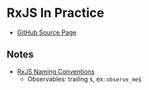 # RxJS In Practice

* [GitHub Source Page][gh-source]

[gh-source]: https://github.com/angular-university/rxjs-course

## Notes

* [RxJS Naming Conventions][rxjs-naming-conventions]
  * Observables: trailing `$`, ex: `observe_me$`

[rxjs-naming-conventions]: https://angular.io/guide/rx-library#naming-conventions-for-observables